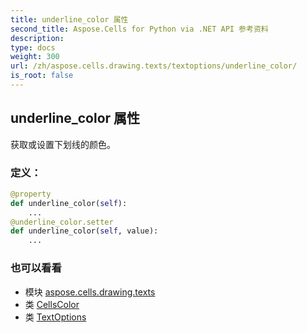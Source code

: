 ```yaml
---
title: underline_color 属性
second_title: Aspose.Cells for Python via .NET API 参考资料
description:
type: docs
weight: 300
url: /zh/aspose.cells.drawing.texts/textoptions/underline_color/
is_root: false
---
```

## underline_color 属性

获取或设置下划线的颜色。
### 定义：
```python
@property
def underline_color(self):
    ...
@underline_color.setter
def underline_color(self, value):
    ...
```

### 也可以看看
* 模块 [aspose.cells.drawing.texts](../../)
* 类 [CellsColor](/cells/python-net/zh/aspose.cells/cellscolor)
* 类 [TextOptions](/cells/python-net/zh/aspose.cells.drawing.texts/textoptions)
